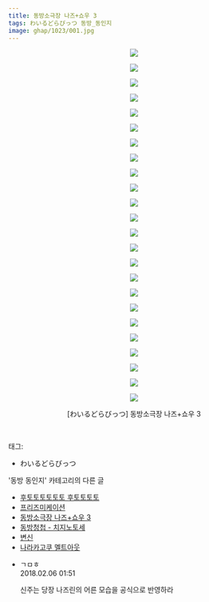 ```yaml
---
title: 동방소극장 나즈+쇼우 3
tags: わいるどらびっつ 동방_동인지
image: ghap/1023/001.jpg
---
```

<div class="article">
<p style="text-align: center; clear: none; float: none;"><img src="{{ site.nasurl }}/ghap/1023/001.jpg"/></p>
<p style="text-align: center; clear: none; float: none;"><img src="{{ site.nasurl }}/ghap/1023/002.jpg"/></p>
<p style="text-align: center; clear: none; float: none;"><img src="{{ site.nasurl }}/ghap/1023/003.jpg"/></p>
<p style="text-align: center; clear: none; float: none;"><img src="{{ site.nasurl }}/ghap/1023/004.jpg"/></p>
<p style="text-align: center; clear: none; float: none;"><img src="{{ site.nasurl }}/ghap/1023/005.jpg"/></p>
<p style="text-align: center; clear: none; float: none;"><img src="{{ site.nasurl }}/ghap/1023/006.jpg"/></p>
<p style="text-align: center; clear: none; float: none;"><img src="{{ site.nasurl }}/ghap/1023/007.jpg"/></p>
<p style="text-align: center; clear: none; float: none;"><img src="{{ site.nasurl }}/ghap/1023/008.jpg"/></p>
<p style="text-align: center; clear: none; float: none;"><img src="{{ site.nasurl }}/ghap/1023/009.jpg"/></p>
<p style="text-align: center; clear: none; float: none;"><img src="{{ site.nasurl }}/ghap/1023/010.jpg"/></p>
<p style="text-align: center; clear: none; float: none;"><img src="{{ site.nasurl }}/ghap/1023/011.jpg"/></p>
<p style="text-align: center; clear: none; float: none;"><img src="{{ site.nasurl }}/ghap/1023/012.jpg"/></p>
<p style="text-align: center; clear: none; float: none;"><img src="{{ site.nasurl }}/ghap/1023/013.jpg"/></p>
<p style="text-align: center; clear: none; float: none;"><img src="{{ site.nasurl }}/ghap/1023/014.jpg"/></p>
<p style="text-align: center; clear: none; float: none;"><img src="{{ site.nasurl }}/ghap/1023/015.jpg"/></p>
<p style="text-align: center; clear: none; float: none;"><img src="{{ site.nasurl }}/ghap/1023/016.jpg"/></p>
<p style="text-align: center; clear: none; float: none;"><img src="{{ site.nasurl }}/ghap/1023/017.jpg"/></p>
<p style="text-align: center; clear: none; float: none;"><img src="{{ site.nasurl }}/ghap/1023/018.jpg"/></p>
<p style="text-align: center; clear: none; float: none;"><img src="{{ site.nasurl }}/ghap/1023/019.jpg"/></p>
<p style="text-align: center; clear: none; float: none;"><img src="{{ site.nasurl }}/ghap/1023/020.jpg"/></p>
<p style="text-align: center; clear: none; float: none;"><img src="{{ site.nasurl }}/ghap/1023/021.jpg"/></p>
<p style="text-align: center; clear: none; float: none;"><img src="{{ site.nasurl }}/ghap/1023/022.jpg"/></p>
<p style="text-align: center; clear: none; float: none;"><img src="{{ site.nasurl }}/ghap/1023/023.jpg"/></p>
<p style="text-align: center; clear: none; float: none;"><img src="{{ site.nasurl }}/ghap/1023/024.jpg"/></p>
<p style="text-align: center; clear: none; float: none;">[わいるどらびっつ] 동방소극장 나즈+쇼우 3</p>
<p><br/></p>
</div><div class="tagTrail">
<p>태그: </p>
<ul>
<li>わいるどらびっつ</li>
</ul>
</div><div class="another">
<p>'동방 동인지' 카테고리의 다른 글</p>
<ul>
<li><a href="/2016-07-23-ghap_1025">후토토토토토토 후토토토토</a></li>
<li><a href="/2016-07-23-ghap_1024">프리즈미케이션</a></li>
<li><a href="/2016-07-22-ghap_1023">동방소극장 나즈+쇼우 3</a></li>
<li><a href="/2016-07-22-ghap_1022">동방청첩 - 치지노토세</a></li>
<li><a href="/2016-07-22-ghap_1021">변신</a></li>
<li><a href="/2016-07-22-ghap_1020">나라카고쿠 멜트아웃</a></li>
</ul>
</div><div class="cb_module cb_fluid">
<div class="cb_wrt cb_profile">
<div class="comment">
<ul>
<li class="cb_thumb_off" id="comment15193222">
<div class="cb_comment_area">
<div class="cb_info_area">
<div class="cb_section">
<span class="cb_nick_name">ㄱㅁㅎ</span>
</div>
<div class="cb_section">
<span class="cb_date">2018.02.06 01:51 </span>
</div>
</div>
<div class="cb_dsc_comment">
<p class="cb_dsc">
											신주는 당장 나즈린의 어른 모습을 공식으로 반영하라
										</p>
</div>
</div></li>
</ul>
</div>
</div><!-- commentList close -->
</div>